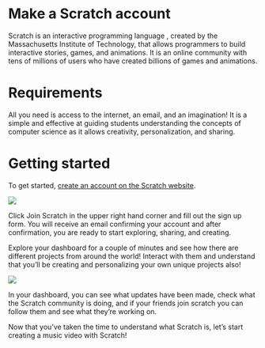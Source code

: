 # Make a Scratch account

Scratch is an interactive programming language , created by the Massachusetts Institute of Technology, that allows programmers to build interactive stories, games, and animations. It is an online community with tens of millions of users who have created billions of games and animations.

# Requirements

All you need is access to the internet, an email, and an imagination!
It is a simple and effective at guiding students understanding the concepts of computer science as it allows creativity, personalization, and sharing.

# Getting started

To get started, [create an account on the Scratch website](https://scratch.mit.edu).

![](scratch/start/start1.png)

Click Join Scratch in the upper right hand corner and fill out the sign up form. You will receive an email confirming your account and after confirmation, you are ready to start exploring, sharing, and creating.

Explore your dashboard for a couple of minutes and see how there are different projects from around the world! Interact with them and understand that you’ll be creating and personalizing your own unique projects also!

![](scratch/start/start2.png)

In your dashboard, you can see what updates have been made, check what the Scratch community is doing, and if your friends join scratch you can follow them and see what they’re working on.

Now that you’ve taken the time to understand what Scratch is, let’s start creating a music video with Scratch!
